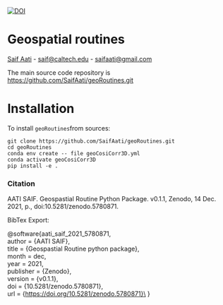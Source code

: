 [![DOI](https://zenodo.org/badge/DOI/10.5281/zenodo.5780871.svg)](https://doi.org/10.5281/zenodo.5780871)
# Geospatial routines



[Saif Aati](mailto:saif@caltech.edu)
    - saif@caltech.edu
    - saifaati@gmail.com

The main source code repository is https://github.com/SaifAati/geoRoutines.git


# Installation
To install `geoRoutines`from sources:

    git clone https://github.com/SaifAati/geoRoutines.git
    cd geoRoutines
    conda env create -- file geoCosiCorr3D.yml
    conda activate geoCosiCorr3D
    pip install -e .
### Citation 
AATI SAIF. Geospastial Routine Python Package. v0.1.1, Zenodo, 14 Dec. 2021, p., doi:10.5281/zenodo.5780871.

BibTex Export:

@software{aati_saif_2021_5780871,\
  author       = {AATI SAIF},\
  title        = {Geospastial Routine python package},\
  month        = dec,\
  year         = 2021,\
  publisher    = {Zenodo},\
  version      = {v0.1.1},\
  doi          = {10.5281/zenodo.5780871},\
  url          = {https://doi.org/10.5281/zenodo.5780871}\
}


